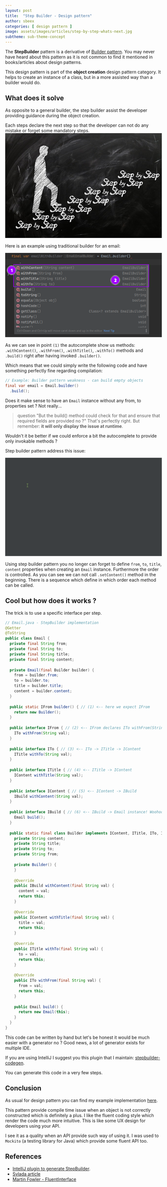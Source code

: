 ```yaml
---
layout: post
title:  "Step Builder - Design pattern"
author: sbeex
categories: [ design pattern ]
image: assets/images/articles/step-by-step-whats-next.jpg
subtheme: sub-theme-concept
---
```


The **StepBuilder** pattern is a derivative of [Builder pattern](https://www.geeksforgeeks.org/builder-design-pattern/). 
You may never have heard about this pattern as it is not common to find it mentioned in books/articles about design patterns.

This design pattern is part of the **object creation** design pattern category.
It helps to create an instance of a class, but in a more assisted way than a builder would do.

## What does it solve

As opposite to a general builder, the step builder assist the developer providing guidance during the object creation.

Each steps declare the next step so that the developer can not do any mistake or forget some mandatory steps.
![Going step by step](../assets/images/articles/step-by-step.jpg)

Here is an example using traditional builder for an email:

![](../assets/images/articles/builder-pattern-weakness.png)

As we can see in point `(1)` the autocomplete show us methods: `.withContent()`, `.withFrom()`, `.withTitle()`, `.withTo()` methods and `.build()` right after having invoked `.builder()`.

Which means that we could simply write the following code and have something perfectly fine regarding compilation:

```java
// Example: Builder pattern weakness - can build empty objects
final var email = Email.builder()
  .build();
```

Does it make sense to have an `Email` instance without any from, to properties set ? Not really...

> question "But the build() method could check for that and ensure that required fields are provided no ?"
> That's perfectly right. But remember: **it will only display the issue at runtime**. 

Wouldn't it be better if we could enforce a bit the autocomplete to provide only invokable methods ?

Step builder pattern address this issue:

![](../assets/images/articles/step-builder-autocomplete-demo.gif)

Using step builder pattern you no longer can forget to define `from`, `to`, `title`, `content` properties when creating an `Email` instance.
Furthermore the order is controlled. As you can see we can not call `.setContent()` method in the beginning. There is a sequence which define in which order each method can be called.

## Cool but how does it works ?

The trick is to use a specific interface per step.

```java
// Email.java - StepBuilder implementation
@Getter
@ToString
public class Email {
  private final String from;
  private final String to;
  private final String title;
  private final String content;

  private Email(final Builder builder) {
    from = builder.from;
    to = builder.to;
    title = builder.title;
    content = builder.content;
  }

  public static IFrom builder() { // (1) <-- here we expect IFrom 
    return new Builder();
  }

  public interface IFrom { // (2) <-- IFrom declares ITo withFrom(String val)
    ITo withFrom(String val);
  }

  public interface ITo { // (3) <-- ITo -> ITitle -> IContent
    ITitle withTo(String val);
  }

  public interface ITitle { // (4) <-- ITitle -> IContent 
    IContent withTitle(String val);
  }

  public interface IContent { // (5) <-- IContent -> IBuild 
    IBuild withContent(String val);
  }

  public interface IBuild { // (6) <-- IBuild -> Email instance! Woohoo :) 
    Email build();
  }

  public static final class Builder implements IContent, ITitle, ITo, IFrom, IBuild {
    private String content;
    private String title;
    private String to;
    private String from;

    private Builder() {
    }

    @Override
    public IBuild withContent(final String val) {
      content = val;
      return this;
    }

    @Override
    public IContent withTitle(final String val) {
      title = val;
      return this;
    }

    @Override
    public ITitle withTo(final String val) {
      to = val;
      return this;
    }

    @Override
    public ITo withFrom(final String val) {
      from = val;
      return this;
    }

    public Email build() {
      return new Email(this);
    }
  }
}
```

This code can be written by hand but let's be honest it would be much easier with a generator no ? Good news, a lot of generator exists for multiple IDE.

If you are using IntelliJ I suggest you this plugin that I maintain: [stepbuilder-codegen](https://plugins.jetbrains.com/plugin/16792-stepbuilder-codegen).

You can generate this code in a very few steps.


## Conclusion
As usual for design pattern you can find my example implementation [here](https://github.com/sebastienvermeille/java-design-patterns/tree/main/step-builder).

This pattern provide compile time issue when an object is not correctly constructed which is definitely a plus. 
I like the fluent coding style which render the code much more intuitive. This is like some UX design for developers using your API.


I see it as a quality when an API provide such way of using it. I was used to `Mockito` (a testing library for Java) which provide some fluent API too.

## References
* [IntelliJ plugin to generate StepBuilder](https://plugins.jetbrains.com/plugin/16792-stepbuilder-codegen).
* [Svlada article](https://www.svlada.com/step-builder-pattern/)
* [Martin Fowler - FluentInterface](https://martinfowler.com/bliki/FluentInterface.html)